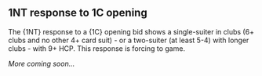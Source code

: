 ## <a name="1NT_response_to_1C_opening"> 1NT response to 1C opening

The {1NT} response to a {1C} opening bid shows a single-suiter in clubs (6+ clubs and no other 4+ card suit) - or a two-suiter (at least 5-4) with longer clubs - with 9+ HCP. This response is forcing to game.

_More coming soon..._

